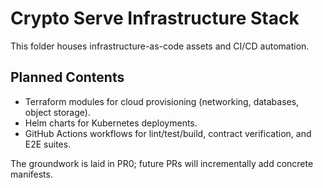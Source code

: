 # Crypto Serve Infrastructure Stack

This folder houses infrastructure-as-code assets and CI/CD automation.

## Planned Contents
- Terraform modules for cloud provisioning (networking, databases, object storage).
- Helm charts for Kubernetes deployments.
- GitHub Actions workflows for lint/test/build, contract verification, and E2E suites.

The groundwork is laid in PR0; future PRs will incrementally add concrete manifests.
